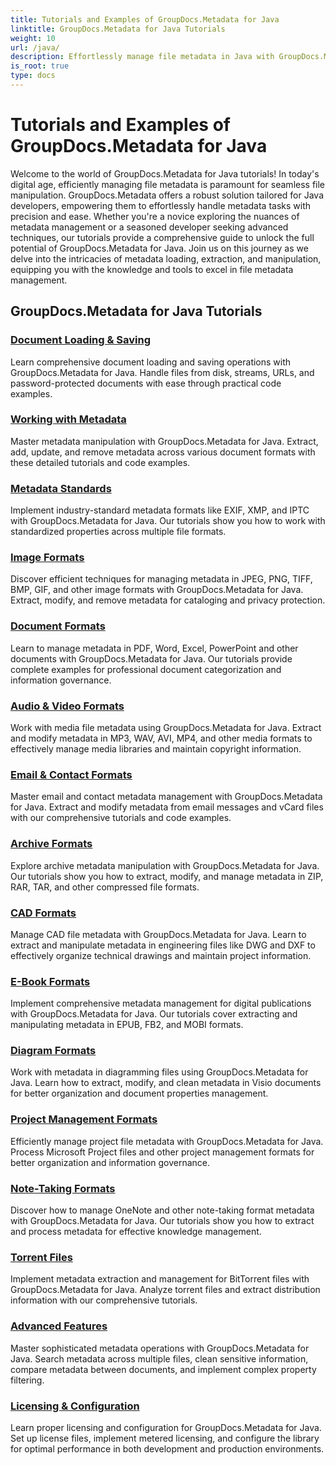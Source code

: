 ```yaml
---
title: Tutorials and Examples of GroupDocs.Metadata for Java
linktitle: GroupDocs.Metadata for Java Tutorials
weight: 10
url: /java/
description: Effortlessly manage file metadata in Java with GroupDocs.Metadata. Learn loading techniques, editing, and more for enhanced file manipulation capabilities.
is_root: true
type: docs
---
```

# Tutorials and Examples of GroupDocs.Metadata for Java
Welcome to the world of GroupDocs.Metadata for Java tutorials! In today's digital age, efficiently managing file metadata is paramount for seamless file manipulation. GroupDocs.Metadata offers a robust solution tailored for Java developers, empowering them to effortlessly handle metadata tasks with precision and ease. Whether you're a novice exploring the nuances of metadata management or a seasoned developer seeking advanced techniques, our tutorials provide a comprehensive guide to unlock the full potential of GroupDocs.Metadata for Java. Join us on this journey as we delve into the intricacies of metadata loading, extraction, and manipulation, equipping you with the knowledge and tools to excel in file metadata management.


## GroupDocs.Metadata for Java Tutorials


### [Document Loading & Saving](./document-loading-saving/)
Learn comprehensive document loading and saving operations with GroupDocs.Metadata for Java. Handle files from disk, streams, URLs, and password-protected documents with ease through practical code examples.

### [Working with Metadata](./working-with-metadata/)
Master metadata manipulation with GroupDocs.Metadata for Java. Extract, add, update, and remove metadata across various document formats with these detailed tutorials and code examples.

### [Metadata Standards](./metadata-standards/)
Implement industry-standard metadata formats like EXIF, XMP, and IPTC with GroupDocs.Metadata for Java. Our tutorials show you how to work with standardized properties across multiple file formats.

### [Image Formats](./image-formats/)
Discover efficient techniques for managing metadata in JPEG, PNG, TIFF, BMP, GIF, and other image formats with GroupDocs.Metadata for Java. Extract, modify, and remove metadata for cataloging and privacy protection.

### [Document Formats](./document-formats/)
Learn to manage metadata in PDF, Word, Excel, PowerPoint and other documents with GroupDocs.Metadata for Java. Our tutorials provide complete examples for professional document categorization and information governance.

### [Audio & Video Formats](./audio-video-formats/)
Work with media file metadata using GroupDocs.Metadata for Java. Extract and modify metadata in MP3, WAV, AVI, MP4, and other media formats to effectively manage media libraries and maintain copyright information.

### [Email & Contact Formats](./email-contact-formats/)
Master email and contact metadata management with GroupDocs.Metadata for Java. Extract and modify metadata from email messages and vCard files with our comprehensive tutorials and code examples.

### [Archive Formats](./archive-formats/)
Explore archive metadata manipulation with GroupDocs.Metadata for Java. Our tutorials show you how to extract, modify, and manage metadata in ZIP, RAR, TAR, and other compressed file formats.

### [CAD Formats](./cad-formats/)
Manage CAD file metadata with GroupDocs.Metadata for Java. Learn to extract and manipulate metadata in engineering files like DWG and DXF to effectively organize technical drawings and maintain project information.

### [E-Book Formats](./e-book-formats/)
Implement comprehensive metadata management for digital publications with GroupDocs.Metadata for Java. Our tutorials cover extracting and manipulating metadata in EPUB, FB2, and MOBI formats.

### [Diagram Formats](./diagram-formats/)
Work with metadata in diagramming files using GroupDocs.Metadata for Java. Learn how to extract, modify, and clean metadata in Visio documents for better organization and document properties management.

### [Project Management Formats](./project-management-formats/)
Efficiently manage project file metadata with GroupDocs.Metadata for Java. Process Microsoft Project files and other project management formats for better organization and information governance.

### [Note-Taking Formats](./note-taking-formats/)
Discover how to manage OneNote and other note-taking format metadata with GroupDocs.Metadata for Java. Our tutorials show you how to extract and process metadata for effective knowledge management.

### [Torrent Files](./torrent-files/)
Implement metadata extraction and management for BitTorrent files with GroupDocs.Metadata for Java. Analyze torrent files and extract distribution information with our comprehensive tutorials.

### [Advanced Features](./advanced-features/)
Master sophisticated metadata operations with GroupDocs.Metadata for Java. Search metadata across multiple files, clean sensitive information, compare metadata between documents, and implement complex property filtering.

### [Licensing & Configuration](./licensing-configuration/)
Learn proper licensing and configuration for GroupDocs.Metadata for Java. Set up license files, implement metered licensing, and configure the library for optimal performance in both development and production environments.